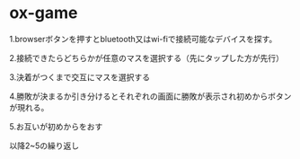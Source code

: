 # ox-game
1.browserボタンを押すとbluetooth又はwi-fiで接続可能なデバイスを探す。

2.接続できたらどちらかが任意のマスを選択する（先にタップした方が先行）

3.決着がつくまで交互にマスを選択する

4.勝敗が決まるか引き分けるとそれぞれの画面に勝敗が表示され初めからボタンが現れる。

5.お互いが初めからをおす

以降2~5の繰り返し
